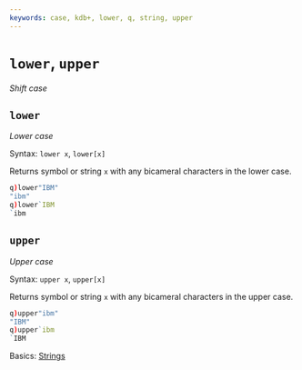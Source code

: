 ```yaml
---
keywords: case, kdb+, lower, q, string, upper
---
```


# `lower`, `upper`

_Shift case_




## `lower`

_Lower case_

Syntax: `lower x`, `lower[x]`

Returns symbol or string `x` with any bicameral characters in the lower case. 

```q
q)lower"IBM"
"ibm"
q)lower`IBM
`ibm
```


## `upper`

_Upper case_

Syntax: `upper x`, `upper[x]`

Returns symbol or string `x` with any bicameral characters in the upper case. 

```q
q)upper"ibm"
"IBM"
q)upper`ibm
`IBM
```


<i class="far fa-hand-point-right"></i> 
Basics: [Strings](../basics/strings.md)